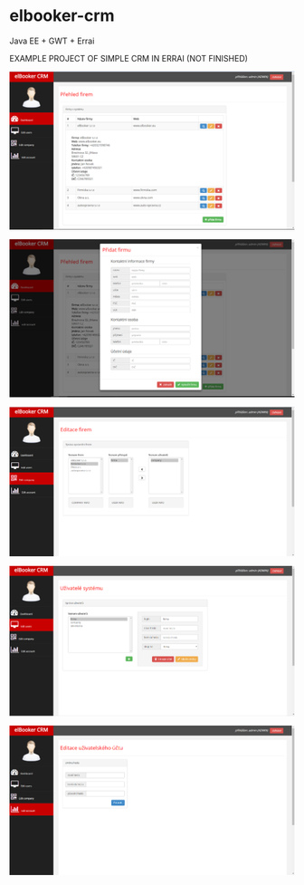 # elbooker-crm

Java EE + GWT + Errai

EXAMPLE PROJECT OF SIMPLE CRM IN ERRAI (NOT FINISHED)

![alt tag](https://raw.githubusercontent.com/schrek1/elbooker-crm/master/pic4.png)

![alt tag](https://raw.githubusercontent.com/schrek1/elbooker-crm/master/pic5.png)

![alt tag](https://raw.githubusercontent.com/schrek1/elbooker-crm/master/pic2.png)

![alt tag](https://raw.githubusercontent.com/schrek1/elbooker-crm/master/pic3.png)

![alt tag](https://raw.githubusercontent.com/schrek1/elbooker-crm/master/pic1.png)
